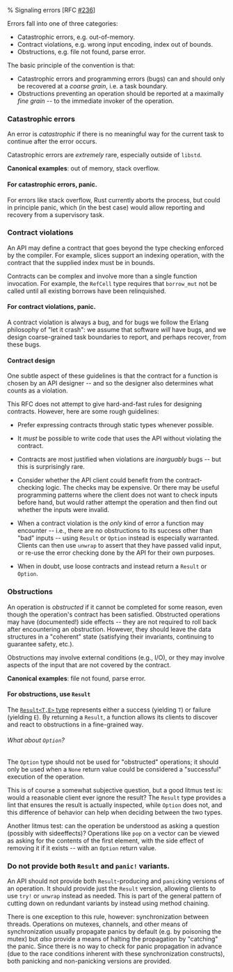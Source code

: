 % Signaling errors [RFC [#236](https://github.com/rust-lang/rfcs/pull/236)]

Errors fall into one of three categories:

* Catastrophic errors, e.g. out-of-memory.
* Contract violations, e.g. wrong input encoding, index out of bounds.
* Obstructions, e.g. file not found, parse error.

The basic principle of the convention is that:

* Catastrophic errors and programming errors (bugs) can and should only be
recovered at a *coarse grain*, i.e. a task boundary.
* Obstructions preventing an operation should be reported at a maximally *fine
grain* -- to the immediate invoker of the operation.

### Catastrophic errors

An error is _catastrophic_ if there is no meaningful way for the current task to
continue after the error occurs.

Catastrophic errors are _extremely_ rare, especially outside of `libstd`.

**Canonical examples**: out of memory, stack overflow.

#### For catastrophic errors, panic.

For errors like stack overflow, Rust currently aborts the process, but
could in principle panic, which (in the best case) would allow
reporting and recovery from a supervisory task.

### Contract violations

An API may define a contract that goes beyond the type checking enforced by the
compiler. For example, slices support an indexing operation, with the contract
that the supplied index must be in bounds.

Contracts can be complex and involve more than a single function invocation. For
example, the `RefCell` type requires that `borrow_mut` not be called until all
existing borrows have been relinquished.

#### For contract violations, panic.

A contract violation is always a bug, and for bugs we follow the Erlang
philosophy of "let it crash": we assume that software *will* have bugs, and we
design coarse-grained task boundaries to report, and perhaps recover, from these
bugs.

#### Contract design

One subtle aspect of these guidelines is that the contract for a function is
chosen by an API designer -- and so the designer also determines what counts as
a violation.

This RFC does not attempt to give hard-and-fast rules for designing
contracts. However, here are some rough guidelines:

* Prefer expressing contracts through static types whenever possible.

* It *must* be possible to write code that uses the API without violating the
  contract.

* Contracts are most justified when violations are *inarguably* bugs -- but this
  is surprisingly rare.

* Consider whether the API client could benefit from the contract-checking
  logic.  The checks may be expensive. Or there may be useful programming
  patterns where the client does not want to check inputs before hand, but would
  rather attempt the operation and then find out whether the inputs were invalid.

* When a contract violation is the *only* kind of error a function may encounter
  -- i.e., there are no obstructions to its success other than "bad" inputs --
  using `Result` or `Option` instead is especially warranted. Clients can then use
  `unwrap` to assert that they have passed valid input, or re-use the error
  checking done by the API for their own purposes.

* When in doubt, use loose contracts and instead return a `Result` or `Option`.

### Obstructions

An operation is *obstructed* if it cannot be completed for some reason, even
though the operation's contract has been satisfied. Obstructed operations may
have (documented!) side effects -- they are not required to roll back after
encountering an obstruction.  However, they should leave the data structures in
a "coherent" state (satisfying their invariants, continuing to guarantee safety,
etc.).

Obstructions may involve external conditions (e.g., I/O), or they may involve
aspects of the input that are not covered by the contract.

**Canonical examples**: file not found, parse error.

#### For obstructions, use `Result`

The
[`Result<T,E>` type](http://static.rust-lang.org/doc/master/std/result/index.html)
represents either a success (yielding `T`) or failure (yielding `E`). By
returning a `Result`, a function allows its clients to discover and react to
obstructions in a fine-grained way.

###### What about `Option`?

The `Option` type should not be used for "obstructed" operations; it
should only be used when a `None` return value could be considered a
"successful" execution of the operation.

This is of course a somewhat subjective question, but a good litmus
test is: would a reasonable client ever ignore the result? The
`Result` type provides a lint that ensures the result is actually
inspected, while `Option` does not, and this difference of behavior
can help when deciding between the two types.

Another litmus test: can the operation be understood as asking a
question (possibly with sideeffects)? Operations like `pop` on a
vector can be viewed as asking for the contents of the first element,
with the side effect of removing it if it exists -- with an `Option`
return value.

### Do not provide both `Result` and `panic!` variants.

An API should not provide both `Result`-producing and `panic`king versions of an
operation. It should provide just the `Result` version, allowing clients to use
`try!` or `unwrap` instead as needed. This is part of the general pattern of
cutting down on redundant variants by instead using method chaining.

There is one exception to this rule, however: synchronization between
threads. Operations on mutexes, channels, and other means of
synchronization usually propagate panics by default (e.g. by poisoning
the mutex) but *also* provide a means of halting the propagation by
"catching" the panic. Since there is no way to check for panic
propagation in advance (due to the race conditions inherent with these
synchronization constructs), both panicking and non-panicking versions
are provided.
